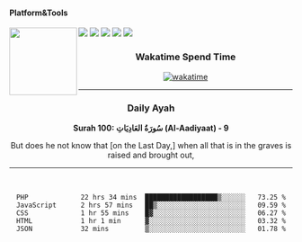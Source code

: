 #### Platform&Tools

[![](https://img.shields.io/badge/-NPM-cb3837?style=flat-square&logo=npm&logoColor=white)](https://npmjs.com/)
[![](https://img.shields.io/badge/PHP-777BB4?style=flat-square&logo=php&logoColor=white)](https://nodejs.org/)
[![](https://img.shields.io/badge/Julia-9558B2?style=flat-square&logo=julia&logoColor=white)](https://nodejs.org/)
<img src="https://avatars.githubusercontent.com/u/31664438?v=4" width="120" align="left">
[![](https://img.shields.io/badge/-Node.js-43853d?style=flat-square&logo=node.js&logoColor=ffffff)](https://nodejs.org/)
[![](https://img.shields.io/badge/Visual_Studio_Code-0078D4?style=flat-square&logo=visual%20studio%20code&logoColor=white)](https://nodejs.org/)

<center>
  
### Wakatime Spend Time 
  
[![wakatime](https://wakatime.com/badge/user/87646243-158a-4241-a3cb-668e1fa2dbb8.svg)](https://wakatime.com/@87646243-158a-4241-a3cb-668e1fa2dbb8)
               

_______ 
### Daily Ayah

<!--START_SECTION:quran-->

**Surah 100: سُورَةُ العَادِيَاتِ (Al-Aadiyaat) - 9**

But does he not know that [on the Last Day,] when all that is in the graves is raised and brought out,
 <!--END_SECTION:quran-->

  
                       
                                             
_______

&nbsp;&nbsp;     &nbsp;&nbsp;    &nbsp;&nbsp;   &nbsp;&nbsp;
 
<!--START_SECTION:waka-->

```text
PHP             22 hrs 34 mins  ██████████████████▒░░░░░░   73.25 %
JavaScript      2 hrs 57 mins   ██▒░░░░░░░░░░░░░░░░░░░░░░   09.59 %
CSS             1 hr 55 mins    █▓░░░░░░░░░░░░░░░░░░░░░░░   06.27 %
HTML            1 hr 1 min      ▓░░░░░░░░░░░░░░░░░░░░░░░░   03.32 %
JSON            32 mins         ▒░░░░░░░░░░░░░░░░░░░░░░░░   01.78 %
```

<!--END_SECTION:waka-->
